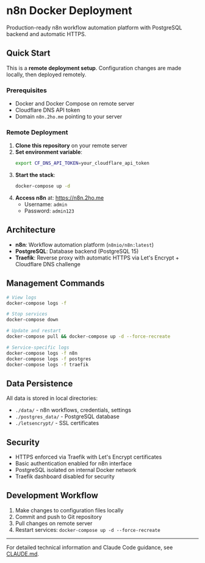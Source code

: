 # n8n Docker Deployment

Production-ready n8n workflow automation platform with PostgreSQL backend and automatic HTTPS.

## Quick Start

This is a **remote deployment setup**. Configuration changes are made locally, then deployed remotely.

### Prerequisites

- Docker and Docker Compose on remote server
- Cloudflare DNS API token
- Domain `n8n.2ho.me` pointing to your server

### Remote Deployment

1. **Clone this repository** on your remote server
2. **Set environment variable**:
   ```bash
   export CF_DNS_API_TOKEN=your_cloudflare_api_token
   ```
3. **Start the stack**:
   ```bash
   docker-compose up -d
   ```
4. **Access n8n** at: https://n8n.2ho.me
   - Username: `admin`
   - Password: `admin123`

## Architecture

- **n8n**: Workflow automation platform (`n8nio/n8n:latest`)
- **PostgreSQL**: Database backend (PostgreSQL 15)  
- **Traefik**: Reverse proxy with automatic HTTPS via Let's Encrypt + Cloudflare DNS challenge

## Management Commands

```bash
# View logs
docker-compose logs -f

# Stop services
docker-compose down

# Update and restart
docker-compose pull && docker-compose up -d --force-recreate

# Service-specific logs
docker-compose logs -f n8n
docker-compose logs -f postgres
docker-compose logs -f traefik
```

## Data Persistence

All data is stored in local directories:
- `./data/` - n8n workflows, credentials, settings
- `./postgres_data/` - PostgreSQL database
- `./letsencrypt/` - SSL certificates

## Security

- HTTPS enforced via Traefik with Let's Encrypt certificates
- Basic authentication enabled for n8n interface
- PostgreSQL isolated on internal Docker network
- Traefik dashboard disabled for security

## Development Workflow

1. Make changes to configuration files locally
2. Commit and push to Git repository
3. Pull changes on remote server
4. Restart services: `docker-compose up -d --force-recreate`

---

For detailed technical information and Claude Code guidance, see [CLAUDE.md](CLAUDE.md).